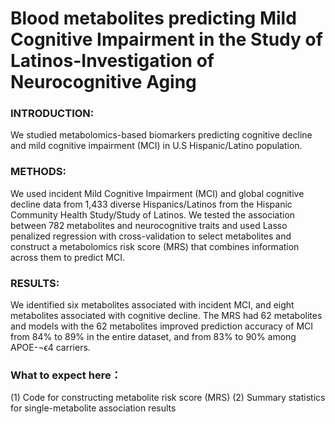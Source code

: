 # Blood metabolites predicting Mild Cognitive Impairment in the Study of Latinos-Investigation of Neurocognitive Aging

### INTRODUCTION: 
We studied metabolomics-based biomarkers predicting cognitive decline and mild cognitive impairment (MCI) in U.S Hispanic/Latino population.
### METHODS: 
We used incident Mild Cognitive Impairment (MCI) and global cognitive decline data from 1,433 diverse Hispanics/Latinos from the Hispanic Community Health Study/Study of Latinos. We tested the association between 782 metabolites and neurocognitive traits and used Lasso penalized regression with cross-validation to select metabolites and construct a metabolomics risk score (MRS) that combines information across them to predict MCI. 
### RESULTS: 
We identified six metabolites associated with incident MCI, and eight metabolites associated with cognitive decline. The MRS had 62 metabolites and models with the 62 metabolites improved prediction accuracy of MCI from 84% to 89% in the entire dataset, and from 83% to 90% among APOE-¬ϵ4 carriers.
### What to expect here：
(1) Code for constructing metabolite risk score (MRS)
(2) Summary statistics for single-metabolite association results
